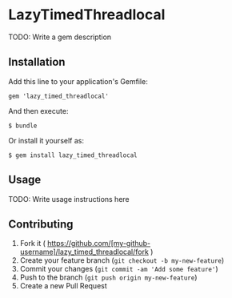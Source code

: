 # LazyTimedThreadlocal

TODO: Write a gem description

## Installation

Add this line to your application's Gemfile:

    gem 'lazy_timed_threadlocal'

And then execute:

    $ bundle

Or install it yourself as:

    $ gem install lazy_timed_threadlocal

## Usage

TODO: Write usage instructions here

## Contributing

1. Fork it ( https://github.com/[my-github-username]/lazy_timed_threadlocal/fork )
2. Create your feature branch (`git checkout -b my-new-feature`)
3. Commit your changes (`git commit -am 'Add some feature'`)
4. Push to the branch (`git push origin my-new-feature`)
5. Create a new Pull Request
